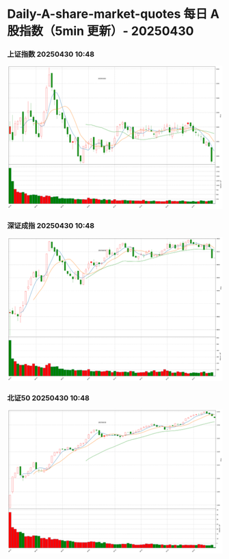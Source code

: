 
# Daily-A-share-market-quotes 每日 A 股指数（5min 更新）- 20250430

### 上证指数 20250430 10:48
![](./fig/2025/4/20250430-sh000001.png)

### 深证成指 20250430 10:48
![](./fig/2025/4/20250430-sz399001.png)

### 北证50 20250430 10:48
![](./fig/2025/4/20250430-bj899050.png)
